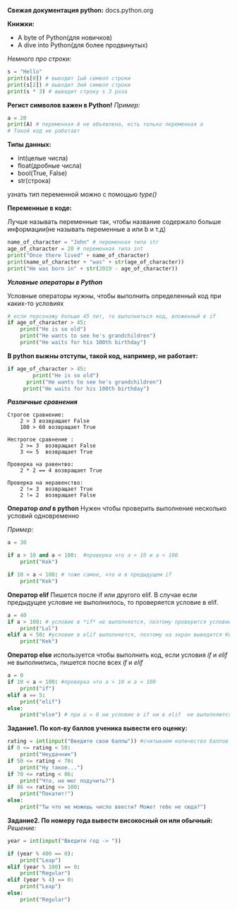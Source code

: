 **Свежая документация python:**
    docs.python.org

**Книжки:**

- A byte of Python(для новичков)
- A dive into Python(для более продвинутых)


*Немного про строки:*

```python
s = "Hello"
print(s[0]) # выводит 1ый символ строки
print(s[2]) # выводит 3ий символ строки
print(s * 3) # выводит строку s 3 раза
```

**Регист символов важен в Python!**
*Пример:*

```python
a = 20
print(A) # переменная A не объявлена, есть только переменная a
# Такой код не работает
```

**Типы данных:**
-  int(целые числа)
-  float(дробные числа)
-  bool(True, False)
-  str(строка)

узнать тип переменной можно с помощью *type()*

**Переменные в коде:**

Лучше называть переменные так, чтобы название содержало больше информации(не называть переменные a или b и т.д)

```python
name_of_character = "John" # переменная типа str
age_of_character = 20 # переменная типа int
print("Once there lived" + name_of_character)
print(name_of_character + "was" + str(age_of_character))
print("He was born in" + str(2019 - age_of_character))
```

***Условные операторы в Python***

Условные операторы нужны, чтобы выполнить определенный код при каких-то условиях

```python
# eсли персонажу больше 45 лет, то выполниться код, вложенный в if
if age_of_character > 45: 
	print("He is so old")
	print("He wants to see he's grandchildren")
	print("He waits for his 100th birthday")

```
**В python выжны отступы, такой код, например, не работает:**

```python
if age_of_character > 45: 
        print("He is so old")
      print("He wants to see he's grandchildren")
     print("He waits for his 100th birthday")
```
***Различные сравнения***

	Строгое сравнение:
		2 > 3 возвращает False
		100 > 60 возвращает True

	Нестрогое сравнение :
		2 >= 3  возвращает False
		3 <= 5  возвращает True
	    
	Проверка на равентво:
		2 * 2 == 4 возвращает True

	Проверка на неравенство:
		2 != 3  возвращает True
		2 != 2  возвращает False

**Оператор *and* в python**
Нужен чтобы проверить выполнение несколько условий одновременно

*Пример:*

```python
a = 30

if a > 10 and a < 100:  #проверка что a > 10 и a < 100
	print("Kek")

if 10 < a < 100: # тоже самое, что и в предыдущем if
	print("Kek")
``` 
**Оператор elif**
Пишется после if или другого elif. В случае если предыдущее условие не выполнилось, то проверяется условие в elif.
```python
a = 40
if a > 100: # условие в *if* не выполняется, поэтому проверится условие в *elif*
	print("Lul")
elif a < 50: #условие в elif выполняется, поэтому на экран выведится Kek
	print("Kek")

```
**Оператор else**
    используется чтобы выполнить код, если условия  *if* и *elif* не выполнились, пишется после всех *if* и *elif*
```python
a = 0
if 10 < a < 100: #проверка что a > 10 и a < 100
	print("if")
elif a == 5:
	print("elif")
else:
	print("else") # при a = 0 ни условие в if ни в elif  не выполняются, поэтому выполнится код в else
```

**Задание1. По кол-ву баллов ученика вывести его оценку:**

```python
rating = int(input("Введите свои баллы")) #считываем количество баллов и переводим его в int
if 0 <= rating < 50:
    print("Неудачник")
if 50 <= rating < 70:
    print("Ну такое...")
if 70 <= rating < 86:
    print("Что, не мог подучить?")
if 86 <= rating <= 100:
    print("Покатит!")
else:
    print("Ты что не можешь число ввести? Может тебе не сюда?")
```

**Задание2. По номеру года вывести високосный он или обычный:**
*Решение:*

```python
year = int(input("Введите год -> "))

if (year % 400 == 0):
    print("Leap")
elif (year % 100) == 0:
    print("Regular")
elif (year % 4) == 0:
    print("Leap")
else:
    print("Regular")

```



